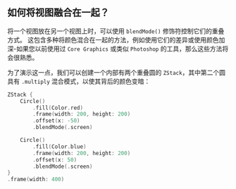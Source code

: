 如何将视图融合在一起？
----

将一个视图放在另一个视图上时，可以使用 `blendMode()` 修饰符控制它们的重叠方式。 这包含多种将颜色混合在一起的方法，例如使用它们的差异或使用颜色加深-如果您以前使用过 `Core Graphics` 或类似 `Photoshop` 的工具，那么这些方法将会很熟悉。

为了演示这一点，我们可以创建一个内部有两个重叠圆的 `ZStack`，其中第二个圆具有 `.multiply` 混合模式，以使其背后的颜色变暗：

```swift
ZStack {
    Circle()
        .fill(Color.red)
        .frame(width: 200, height: 200)
        .offset(x: -50)
        .blendMode(.screen)

    Circle()
        .fill(Color.blue)
        .frame(width: 200, height: 200)
        .offset(x: 50)
        .blendMode(.screen)
}
.frame(width: 400)
```
